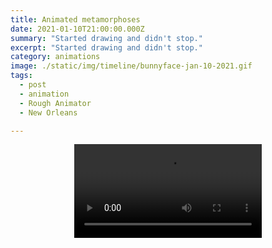 ```yaml
---
title: Animated metamorphoses
date: 2021-01-10T21:00:00.000Z
summary: "Started drawing and didn't stop."
excerpt: "Started drawing and didn't stop."
category: animations
image: ./static/img/timeline/bunnyface-jan-10-2021.gif
tags:
  - post
  - animation
  - Rough Animator
  - New Orleans

---
```


<div style="width: 100%; text-align: center;">
<video controls loop>
  <source type="video/mp4" src="/static/img/animations/mp4s/bunnyface.mp4"></source>
  <p>Your browser does not support the video element.</p>
</video>
</div>